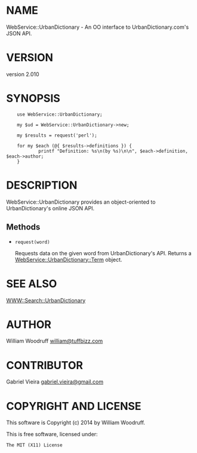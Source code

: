 # NAME

WebService::UrbanDictionary - An OO interface to UrbanDictionary.com's JSON API.

# VERSION

version 2.010

# SYNOPSIS

        use WebService::UrbanDictionary;

        my $ud = WebService::UrbanDictionary->new;

        my $results = request('perl'); 

        for my $each (@{ $results->definitions }) {
                printf "Definition: %s\n(by %s)\n\n", $each->definition, $each->author;
        }

# DESCRIPTION

WebService::UrbanDictionary provides an object-oriented to UrbanDictionary's online JSON API.

## Methods

- `request(word)`

    Requests data on the given word from UrbanDictionary's API.
    Returns a [WebService::UrbanDictionary::Term](https://metacpan.org/pod/WebService::UrbanDictionary::Term) object.

# SEE ALSO

[WWW::Search::UrbanDictionary](https://metacpan.org/pod/WWW::Search::UrbanDictionary)

# AUTHOR

William Woodruff <william@tuffbizz.com>

# CONTRIBUTOR

Gabriel Vieira <gabriel.vieira@gmail.com>

# COPYRIGHT AND LICENSE

This software is Copyright (c) 2014 by William Woodruff.

This is free software, licensed under:

    The MIT (X11) License
